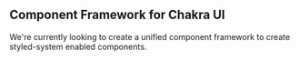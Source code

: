 ## Component Framework for Chakra UI

We're currently looking to create a unified component framework to create
styled-system enabled components.
